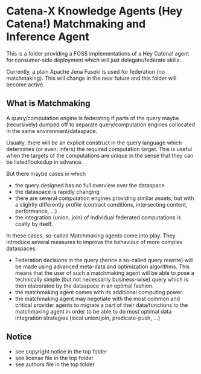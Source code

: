 # Catena-X Knowledge Agents (Hey Catena!) Matchmaking and Inference Agent

This is a folder providing a FOSS implementations of a Hey Catena! agent for consumer-side deployment which will just delegate/federate skills.

Currently, a plain Apache Jena Fuseki is used for federation (no matchmaking). This will change in the near future and this folder will become active.

## What is Matchmaking

A query/computation engine is federating if parts of the query maybe (recursively) dumped off to separate query/computation engines collocated in the same environment/dataspace.

Usually, there will be an explicit construct in the query language which determines (or even: infers) the required computation target. This is useful when the targets of the computations are unique in the sense that they can be listed/lookedup in advance.

But there maybe cases in which 
* the query designed has no full overview over the dataspace
* the dataspace is rapidly changing
* there are several computation engines providing similar assets, but with a slightly differently profile (contract conditions, intersecting content, performance, ...)
* the integration (union, join) of individual federated computations is costly by itself.

In these cases, so-called Matchmaking agents come into play. They introduce several measures to improve the behaviour of more complex dataspaces:
* Federation decisions in the query (hence a so-called query rewrite) will be made using advanced meta-data and optimization algorithms. This means that the user of such a matchmaking agent will be able to pose a technically simple (but not necessarily business-wise) query which is then elaborated by the dataspace in an optimal fashion.
* the matchmaking agent comes with its additional computing power.
* the matchmaking agent may negotiate with the most common and critical provider agents to migrate a part of their data/functions to the matchmaking agent in order to be able to do most optimal data integration strategies (local union/join, predicate-push, ...)

## Notice

* see copyright notice in the top folder
* see license file in the top folder
* see authors file in the top folder





